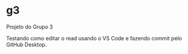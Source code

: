 # g3
Projeto do Grupo 3

Testando como editar o read usando o VS Code e fazendo commit pelo GitHub Desktop.